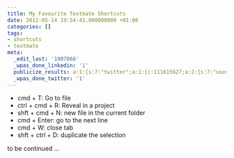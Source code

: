 ```yaml
---
title: My Favourite Textmate Shortcuts
date: 2012-05-14 19:54:41.000000000 +01:00
categories: []
tags:
- shortcuts
- textmate
meta:
  _edit_last: '1907066'
  _wpas_done_linkedin: '1'
  publicize_results: a:1:{s:7:"twitter";a:1:{i:111615627;a:2:{s:7:"user_id";s:10:"andrewchaa";s:7:"post_id";s:18:"202124805212864512";}}}
  _wpas_done_twitter: '1'
---
```

<ul>
<li>cmd + T: Go to file </li>
<li>ctrl + cmd + R: Reveal in a project</li>
<li>shft + cmd + N: new file in the current folder</li>
<li>cmd + Enter: go to the next line</li>
<li>cmd + W: close tab</li>
<li>shft + ctrl + D: duplicate the selection</li>
</ul>
<p>to be continued ...</p>
